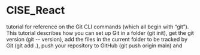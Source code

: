 # CISE_React
tutorial for reference on the Git CLI commands (which all begin with “git”). This tutorial  describes how you can set up Git in a folder (git init), get the git version (git -- version), add the files  in the current folder to be tracked by Git (git add .), push your repository to GitHub (git push origin  main) and 

